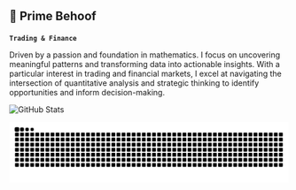 ## 🐐 Prime Behoof 

**`Trading & Finance`**

Driven by a passion and foundation in mathematics. I focus on uncovering meaningful patterns and transforming data into actionable insights. With a particular interest in trading and financial markets, I excel at navigating the intersection of quantitative analysis and strategic thinking to identify opportunities and inform decision-making.

![GitHub Stats](https://github-readme-stats.vercel.app/api?username=primebehoof&show_icons=true&theme=transparent)

![snake gif](https://github.com/primebehoof/primebehoof/blob/output/github-snake-dark.svg)
